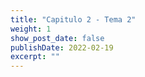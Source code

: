 ```yaml
---
title: "Capitulo 2 - Tema 2"
weight: 1
show_post_date: false
publishDate: 2022-02-19
excerpt: ""
---
```


